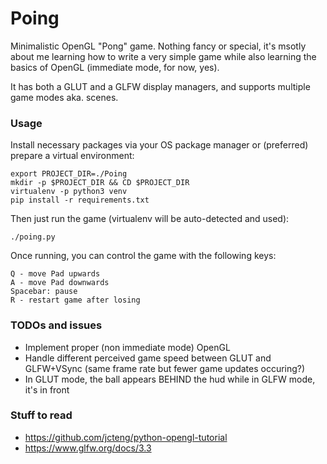 # Poing

Minimalistic OpenGL "Pong" game. Nothing fancy or special, it's msotly about me
learning how to write a very simple game while also learning the basics of OpenGL
(immediate mode, for now, yes).

It has both a GLUT and a GLFW display managers, and supports multiple game modes
aka. scenes.

### Usage

Install necessary packages via your OS package manager or (preferred) prepare a
virtual environment:

```
export PROJECT_DIR=./Poing
mkdir -p $PROJECT_DIR && CD $PROJECT_DIR
virtualenv -p python3 venv
pip install -r requirements.txt
```

Then just run the game (virtualenv will be auto-detected and used):

```
./poing.py
```

Once running, you can control the game with the following keys:

```
Q - move Pad upwards
A - move Pad downwards
Spacebar: pause
R - restart game after losing
```

### TODOs and issues
- Implement proper (non immediate mode) OpenGL
- Handle different perceived game speed between GLUT and GLFW+VSync (same frame rate
but fewer game updates occuring?)
- In GLUT mode, the ball appears BEHIND the hud while in GLFW mode, it's in front

### Stuff to read
- https://github.com/jcteng/python-opengl-tutorial
- https://www.glfw.org/docs/3.3
